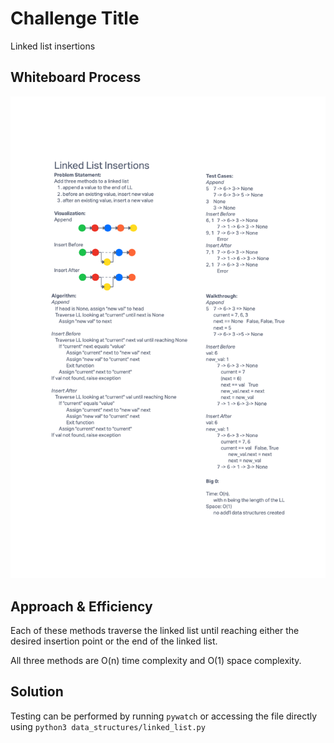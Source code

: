 # Challenge Title
Linked list insertions

## Whiteboard Process
![White Board](White%20Board.png)

## Approach & Efficiency
Each of these methods traverse the linked list until reaching either the desired insertion point or the end of the linked list.

All three methods are O(n) time complexity and O(1) space complexity.

## Solution
Testing can be performed by running `pywatch` or accessing the file directly using `python3 data_structures/linked_list.py`
